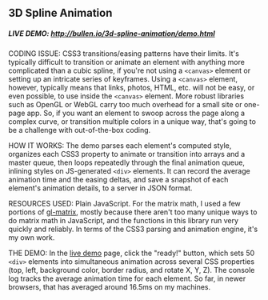 ## 3D Spline Animation

##### LIVE DEMO: http://bullen.io/3d-spline-animation/demo.html

CODING ISSUE: CSS3 transitions/easing patterns have their limits. It's typically difficult to transition or animate an element with anything more complicated than a cubic spline, if you're not using a `<canvas>` element or setting up an intricate series of keyframes. Using a `<canvas>` element, however, typically means that links, photos, HTML, etc. will not be easy, or even possible, to use inside the `<canvas>` element. More robust libraries such as OpenGL or WebGL carry too much overhead for a small site or one-page app. So, if you want an element to swoop across the page along a complex curve, or transition multiple colors in a unique way, that's going to be a challenge with out-of-the-box coding.

HOW IT WORKS: The demo parses each element's computed style, organizes each CSS3 property to animate or transition into arrays and a master queue, then loops repeatedly through the final animation queue, inlining styles on JS-generated `<div>` elements. It can record the average animation time and the easing deltas, and save a snapshot of each element's animation details, to a server in JSON format.

RESOURCES USED: Plain JavaScript. For the matrix math, I used a few portions of [gl-matrix](https://github.com/toji/gl-matrix), mostly because there aren't too many unique ways to do matrix math in JavaScript, and the functions in this library run very quickly and reliably. In terms of the CSS3 parsing and animation engine, it's my own work.

THE DEMO: In the [live demo](http://bullen.io/3d-spline-animation/demo.html) page, click the "ready!" button, which sets 50 `<div>` elements into simultaneous animation across several CSS properties (top, left, background color, border radius, and rotate X, Y, Z). The console log tracks the average animation time for each element. So far, in newer browsers, that has averaged around 16.5ms on my machines.
